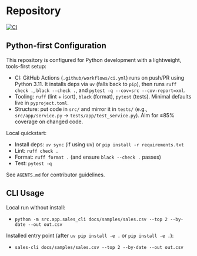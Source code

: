 # Repository

[![CI](https://github.com/barca14-yume/codex-test/actions/workflows/ci.yml/badge.svg)](https://github.com/barca14-yume/codex-test/actions/workflows/ci.yml)

## Python-first Configuration

This repository is configured for Python development with a lightweight, tools-first setup:

- CI: GitHub Actions (`.github/workflows/ci.yml`) runs on push/PR using Python 3.11. It installs deps via `uv` (falls back to `pip`), then runs `ruff check .`, `black --check .`, and `pytest -q --cov=src --cov-report=xml`.
- Tooling: `ruff` (lint + isort), `black` (format), `pytest` (tests). Minimal defaults live in `pyproject.toml`.
- Structure: put code in `src/` and mirror it in `tests/` (e.g., `src/app/service.py` → `tests/app/test_service.py`). Aim for ≥85% coverage on changed code.

Local quickstart:
- Install deps: `uv sync` (if using uv) or `pip install -r requirements.txt`
- Lint: `ruff check .`
- Format: `ruff format .` (and ensure `black --check .` passes)
- Test: `pytest -q`

See `AGENTS.md` for contributor guidelines.

## CLI Usage

Local run without install:
- `python -m src.app.sales_cli docs/samples/sales.csv --top 2 --by-date --out out.csv`

Installed entry point (after `uv pip install -e .` or `pip install -e .`):
- `sales-cli docs/samples/sales.csv --top 2 --by-date --out out.csv`
